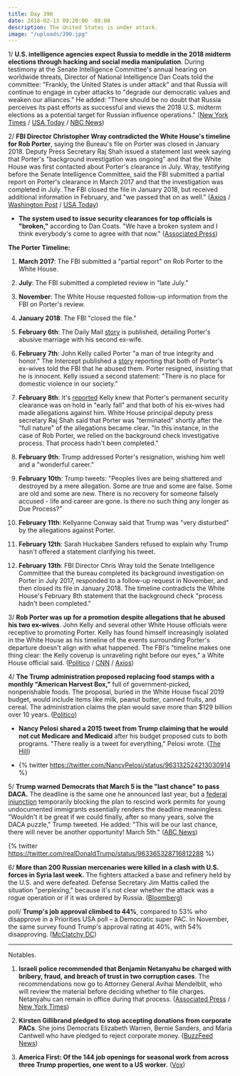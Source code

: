 ```yaml
---
title: Day 390
date: 2018-02-13 09:20:00 -08:00
description: The United States is under attack.
image: "/uploads/390.jpg"
---
```


1/ **U.S. intelligence agencies expect Russia to meddle in the 2018 midterm elections through hacking and social media manipulation**. During testimony at the Senate Intelligence Committee's annual hearing on worldwide threats, Director of National Intelligence Dan Coats told the committee: "Frankly, the United States is under attack" and that Russia will continue to engage in cyber attacks to "degrade our democratic values and weaken our alliances." He added: "There should be no doubt that Russia perceives its past efforts as successful and views the 2018 U.S. midterm elections as a potential target for Russian influence operations." ([New York Times](https://www.nytimes.com/2018/02/13/us/politics/russia-sees-midterm-elections-as-chance-to-sow-fresh-discord-intelligence-chiefs-warn.html) / [USA Today](https://www.usatoday.com/story/news/politics/2018/02/13/intelligence-director-coats-says-u-s-under-attack-putin-targeting-2018-elections/332566002/) / [NBC News](https://www.nbcnews.com/politics/national-security/u-s-intel-agencies-expect-russia-escalate-election-meddling-efforts-n847551))

2/ **FBI Director Christopher Wray contradicted the White House's timeline for Rob Porter**, saying the Bureau's file on Porter was closed in January 2018. Deputy Press Secretary Raj Shah issued a statement last week saying that Porter's "background investigation was ongoing" and that the White House was first contacted about Porter's clearance in July. Wray, testifying before the Senate Intelligence Committee, said the FBI submitted a partial report on Porter's clearance in March 2017 and that the investigation was completed in July. The FBI closed the file in January 2018, but received additional information in February, and "we passed that on as well." ([Axios](https://www.axios.com/fbi-director-contradicts-white-house-claim-that-porter-background-investigation-was-ongoing-1518537888-f4540b14-fc2f-4a46-8f3e-0230c9d93269.html) / [Washington Post](https://www.washingtonpost.com/world/national-security/fbi-director-to-face-questions-on-security-clearances-and-agents-independence/2018/02/13/f3e4c706-105f-11e8-9570-29c9830535e5_story.html) / [USA Today](https://www.usatoday.com/story/news/politics/2018/02/13/fbi-director-wray-timeline-porter-defends-porter-clearance-inquiry-white-house-provided-partial-repo/332947002/))

* **The system used to issue security clearances for top officials is "broken,"** according to Dan Coats. "We have a broken system and I think everybody's come to agree with that now." ([Associated Press](https://apnews.com/c679e75f53bb495183e490476f774115))

**The Porter Timeline:**

 1. **March 2017**: The FBI submitted a "partial report" on Rob Porter to the White House.

 2. **July**: The FBI submitted a completed review in "late July."

 3. **November**: The White House requested follow-up information from the FBI on Porter's review.

 4. **January 2018**: The FBI "closed the file."

 5. **February 6th**: The Daily Mail [story](http://www.dailymail.co.uk/news/article-5359731/Ex-wife-Rob-Porter-Trumps-secretary-tells-marriage.html#ixzz56zvaNBlp) is published, detailing Porter's abusive marriage with his second ex-wife.

 6. **February 7th**: John Kelly called Porter "a man of true integrity and honor." The Intercept published a [story](https://theintercept.com/2018/02/07/rob-porter-wives-abuse-trump-aide/) reporting that both of Porter's ex-wives told the FBI that he abused them. Porter resigned, insisting that he is innocent. Kelly issued a second statement: "There is no place for domestic violence in our society."

 7. **February 8th**: It's [reported](https://www.cnn.com/2018/02/07/politics/rob-porter-white-house-who-knew/index.html) Kelly knew that Porter's permanent security clearance was on hold in "early fall" and that both of his ex-wives had made allegations against him. White House principal deputy press secretary Raj Shah said that Porter was "terminated" shortly after the "full nature" of the allegations became clear. "In this instance, in the case of Rob Porter, we relied on the background check investigative process. That process hadn't been completed."

 8. **February 9th**: Trump addressed Porter's resignation, wishing him well and a "wonderful career." 

 9. **February 10th**: Trump tweets: "Peoples lives are being shattered and destroyed by a mere allegation. Some are true and some are false. Some are old and some are new. There is no recovery for someone falsely accused - life and career are gone. Is there no such thing any longer as Due Process?"

10. **February 11th**: Kellyanne Conway said that Trump was "very disturbed" by the allegations against Porter.

11. **February 12th**: Sarah Huckabee Sanders refused to explain why Trump hasn't offered a statement clarifying his tweet.

12. **February 13th**: FBI Director Chris Wray told the Senate Intelligence Committee that the bureau completed its background investigation on Porter in July 2017, responded to a follow-up request in November, and then closed its file in January 2018. The timeline contradicts the White House's February 8th statement that the background check "process hadn't been completed."

3/ **Rob Porter was up for a promotion despite allegations that he abused his two ex-wives**. John Kelly and several other White House officials were receptive to promoting Porter. Kelly has found himself increasingly isolated in the White House as his timeline of the events surrounding Porter's departure doesn't align with what happened. The FBI's "timeline makes one thing clear: the Kelly coverup is unraveling right before our eyes," a White House official said. ([Politico](https://www.politico.com/story/2018/02/13/kelly-porters-scandal-white-house-407242) / [CNN](https://www.cnn.com/2018/02/13/politics/rob-porter-promotion-west-wing/index.html) / [Axios](https://www.axios.com/kelly-porter-wray-testimony-timeline-1518542368-ecb9b72a-f272-4a20-a382-c865cb0ef8b2.html))

4/ **The Trump administration proposed replacing food stamps with a monthly "American Harvest Box,"** full of government-picked, nonperishable foods. The proposal, buried in the White House fiscal 2019 budget, would include items like milk, peanut butter, canned fruits, and cereal. The administration claims the plan would save more than $129 billion over 10 years. ([Politico](https://www.politico.com/story/2018/02/12/food-stamps-trump-administration-343245))

* **Nancy Pelosi shared a 2015 tweet from Trump claiming that he would not cut Medicare and Medicaid** after his budget proposed cuts to both programs. "There really is a tweet for everything," Pelosi wrote. ([The Hill](http://thehill.com/homenews/house/373503-pelosi-resurfaces-old-trump-tweet-vowing-no-cuts-to-medicaid-after-trump))

* {% twitter https://twitter.com/NancyPelosi/status/963132524213030914 %}

5/ **Trump warned Democrats that March 5 is the "last chance" to pass DACA.** The deadline is the same one he announced last year, but a [federal injunction](https://www.washingtonpost.com/local/immigration/daca-injunction-what-a-federal-judges-ruling-means-for-dreamers/2018/01/10/ecb5d492-f60c-11e7-a9e3-ab18ce41436a_story.html) temporarily blocking the plan to rescind work permits for young undocumented immigrants essentially renders the deadline meaningless. "Wouldn't it be great if we could finally, after so many years, solve the DACA puzzle," Trump tweeted. He added: "This will be our last chance, there will never be another opportunity! March 5th." ([ABC News](http://abcnews.go.com/Politics/wireStory/trump-pushes-immigration-deal-chance-pass-53040801))

{% twitter https://twitter.com/realDonaldTrump/status/963365328716812288 %}

6/ **More than 200 Russian mercenaries were killed in a clash with U.S. forces in Syria last week.** The fighters attacked a base and refinery held by the U.S. and were defeated. Defense Secretary Jim Mattis called the situation "perplexing," because it's not clear whether the attack was a rogue operation or if it was ordered by Russia. ([Bloomberg](https://www.bloomberg.com/news/articles/2018-02-13/u-s-strikes-said-to-kill-scores-of-russian-fighters-in-syria))

poll/ **Trump's job approval climbed to 44%**, compared to 53% who disapprove in a Priorities USA poll – a Democratic super PAC. In November, the same survey found Trump's approval rating at 40%, with 54% disapproving. ([McClatchy DC](http://www.mcclatchydc.com/news/politics-government/white-house/article199812624.html))

---

Notables.

1. **Israeli police recommended that Benjamin Netanyahu be charged with bribery, fraud, and breach of trust in two corruption cases**. The recommendations now go to Attorney General Avihai Mendelblit, who will review the material before deciding whether to file charges. Netanyahu can remain in office during that process. ([Associated Press](https://apnews.com/ecd82c430938412b925f02d252c72566/Reports:-Police-recommend-indictments-of-Netanyahu) / [New York Times](https://www.nytimes.com/2018/02/13/world/middleeast/netanyahu-israel-corruption.html))

2. **Kirsten Gillibrand pledged to stop accepting donations from corporate PACs**. She joins Democrats Elizabeth Warren, Bernie Sanders, and Maria Cantwell who have pledged to reject corporate money. ([BuzzFeed News](https://www.buzzfeed.com/rubycramer/kirsten-gillibrand-pledges-to-stop-accepting-donations-from))

3. **America First: Of the 144 job openings for seasonal work from across three Trump properties, one went to a US worker**. ([Vox](https://www.vox.com/2018/2/13/16466542/trump-h-2b-guest-workers))